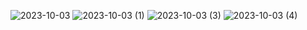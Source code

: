 ![2023-10-03](https://github.com/Addarshkumar/nand-to-tetris-project3.2/assets/142793710/e9123441-0c67-4ccd-9e62-d8d7c9c551a3)
![2023-10-03 (1)](https://github.com/Addarshkumar/nand-to-tetris-project3.2/assets/142793710/ac22aee2-d44b-4d26-a0b3-5b6ade023df2)
![2023-10-03 (3)](https://github.com/Addarshkumar/nand-to-tetris-project3.2/assets/142793710/4c9dd13f-811f-430e-b978-08c38bac0c34)
![2023-10-03 (4)](https://github.com/Addarshkumar/nand-to-tetris-project3.2/assets/142793710/541f1c51-c8f7-4c02-955a-d530d04c171f)
